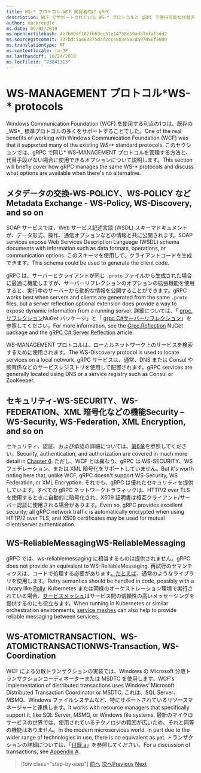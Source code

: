 ```yaml
---
title: WS-* プロトコル-WCF 開発者向け gRPC
description: WCF でサポートされている WS-* プロトコルと gRPC で使用可能な代替方法の確認
author: markrendle
ms.date: 09/02/2019
ms.openlocfilehash: 4e7b80df182fb69cc51e14738e59ad87efaf5dd2
ms.sourcegitcommit: 337bdc5a463875daf2cc6883e5a2da97d56f5000
ms.translationtype: MT
ms.contentlocale: ja-JP
ms.lasthandoff: 10/24/2019
ms.locfileid: "73841313"
---
```

# <a name="ws--protocols"></a><span data-ttu-id="16b9b-103">WS-MANAGEMENT プロトコル\*</span><span class="sxs-lookup"><span data-stu-id="16b9b-103">WS-\* protocols</span></span>

<span data-ttu-id="16b9b-104">Windows Communication Foundation (WCF) を使用する利点の1つは、既存の_WS\*_ 標準プロトコルの多くをサポートすることでした。</span><span class="sxs-lookup"><span data-stu-id="16b9b-104">One of the real benefits of working with Windows Communication Foundation (WCF) was that it supported many of the existing _WS-\*_ standard protocols.</span></span> <span data-ttu-id="16b9b-105">このセクションでは、gRPC で同じ\* WS-MANAGEMENT プロトコルを管理する方法と、代替手段がない場合に使用できるオプションについて説明します。</span><span class="sxs-lookup"><span data-stu-id="16b9b-105">This section will briefly cover how gRPC manages the same WS-\* protocols and discuss what options are available when there's no alternative.</span></span>

## <a name="metadata-exchange---ws-policy-ws-discovery-and-so-on"></a><span data-ttu-id="16b9b-106">メタデータの交換-WS-POLICY、WS-POLICY など</span><span class="sxs-lookup"><span data-stu-id="16b9b-106">Metadata Exchange - WS-Policy, WS-Discovery, and so on</span></span>

<span data-ttu-id="16b9b-107">SOAP サービスでは、Web サービス記述言語 (WSDL) スキーマドキュメントが、データ形式、操作、通信オプションなどの情報と共に公開されます。</span><span class="sxs-lookup"><span data-stu-id="16b9b-107">SOAP services expose Web Services Description Language (WSDL) schema documents with information such as data formats, operations, or communication options.</span></span> <span data-ttu-id="16b9b-108">このスキーマを使用して、クライアントコードを生成できます。</span><span class="sxs-lookup"><span data-stu-id="16b9b-108">This schema could be used to generate the client code.</span></span>

<span data-ttu-id="16b9b-109">gRPC は、サーバーとクライアントが同じ `.proto` ファイルから生成された場合に最適に機能しますが、サーバーリフレクションのオプションの拡張機能を使用すると、実行中のサーバーから動的な情報を公開することができます。</span><span class="sxs-lookup"><span data-stu-id="16b9b-109">gRPC works best when servers and clients are generated from the same `.proto` files, but a server reflection optional extension does provide a way to expose dynamic information from a running server.</span></span> <span data-ttu-id="16b9b-110">詳細については、「 [grpc. リフレクション](https://nuget.org/packages/Grpc.Reflection)NuGet パッケージ」と「 [grpc C#サーバーリフレクション](https://github.com/grpc/grpc/blob/master/doc/csharp/server_reflection.md)」を参照してください。</span><span class="sxs-lookup"><span data-stu-id="16b9b-110">For more information, see the [Grpc.Reflection](https://nuget.org/packages/Grpc.Reflection) NuGet package and the [gRPC C# Server Reflection](https://github.com/grpc/grpc/blob/master/doc/csharp/server_reflection.md) article.</span></span>

<span data-ttu-id="16b9b-111">WS-MANAGEMENT プロトコルは、ローカルネットワーク上のサービスを検索するために使用されます。</span><span class="sxs-lookup"><span data-stu-id="16b9b-111">The WS-Discovery protocol is used to locate services on a local network.</span></span> <span data-ttu-id="16b9b-112">gRPC サービスは、通常、DNS または Consul や飼育係などのサービスレジストリを使用して配置されます。</span><span class="sxs-lookup"><span data-stu-id="16b9b-112">gRPC services are generally located using DNS or a service registry such as Consul or ZooKeeper.</span></span>

## <a name="security--ws-security-ws-federation-xml-encryption-and-so-on"></a><span data-ttu-id="16b9b-113">セキュリティ-WS-SECURITY、WS-FEDERATION、XML 暗号化などの機能</span><span class="sxs-lookup"><span data-stu-id="16b9b-113">Security – WS-Security, WS-Federation, XML Encryption, and so on</span></span>

<span data-ttu-id="16b9b-114">セキュリティ、認証、および承認の詳細については、[第6章](security.md)を参照してください。</span><span class="sxs-lookup"><span data-stu-id="16b9b-114">Security, authentication, and authorization are covered in much more detail in [Chapter 6](security.md).</span></span> <span data-ttu-id="16b9b-115">ただし、WCF とは異なり、gRPC は WS-SECURITY、WS フェデレーション、または XML 暗号化をサポートしていません。</span><span class="sxs-lookup"><span data-stu-id="16b9b-115">But it's worth noting here that, unlike WCF, gRPC doesn't support WS-Security, WS Federation, or XML Encryption.</span></span> <span data-ttu-id="16b9b-116">それでも、gRPC は優れたセキュリティを提供しています。すべての gRPC ネットワークトラフィックは、HTTP/2 over TLS を使用するときに自動的に暗号化され、X509 証明書は相互クライアント/サーバー認証に使用される場合があります。</span><span class="sxs-lookup"><span data-stu-id="16b9b-116">Even so, gRPC provides excellent security; all gRPC network traffic is automatically encrypted when using HTTP/2 over TLS, and X509 certificates may be used for mutual client/server authentication.</span></span>

## <a name="ws-reliablemessaging"></a><span data-ttu-id="16b9b-117">WS-ReliableMessaging</span><span class="sxs-lookup"><span data-stu-id="16b9b-117">WS-ReliableMessaging</span></span>

<span data-ttu-id="16b9b-118">gRPC では、ws-reliablemessaging に相当するものは提供されません。</span><span class="sxs-lookup"><span data-stu-id="16b9b-118">gRPC does not provide an equivalent to WS-ReliableMessaging.</span></span> <span data-ttu-id="16b9b-119">再試行のセマンティクスは、コードで処理する必要があります[。たとえば](https://github.com/App-vNext/Polly)、通常のようなライブラリを使用します。</span><span class="sxs-lookup"><span data-stu-id="16b9b-119">Retry semantics should be handled in code, possibly with a library like [Polly](https://github.com/App-vNext/Polly).</span></span> <span data-ttu-id="16b9b-120">Kubernetes または同様のオーケストレーション環境で実行されている場合、[サービスメッシュ](service-mesh.md)はサービス間の信頼性の高いメッセージングを提供するのにも役立ちます。</span><span class="sxs-lookup"><span data-stu-id="16b9b-120">When running in Kubernetes or similar orchestration environments, [service meshes](service-mesh.md) can also help to provide reliable messaging between services.</span></span>

## <a name="ws-transaction-ws-coordination"></a><span data-ttu-id="16b9b-121">WS-ATOMICTRANSACTION、WS-ATOMICTRANSACTION</span><span class="sxs-lookup"><span data-stu-id="16b9b-121">WS-Transaction, WS-Coordination</span></span>

<span data-ttu-id="16b9b-122">WCF による分散トランザクションの実装では、Windows の Microsoft 分散トランザクションコーディネーターまたは MSDTC を使用します。</span><span class="sxs-lookup"><span data-stu-id="16b9b-122">WCF's implementation of distributed transactions uses Windows’ Microsoft Distributed Transaction Coordinator or MSDTC.</span></span> <span data-ttu-id="16b9b-123">これは、SQL Server、MSMQ、Windows ファイルシステムなど、特にサポートされているリソースマネージャーと連携します。</span><span class="sxs-lookup"><span data-stu-id="16b9b-123">It works with resource managers that specifically support it, like SQL Server, MSMQ, or Windows file systems.</span></span> <span data-ttu-id="16b9b-124">最新のマイクロサービスの世界では、使用されているテクノロジの範囲が広いため、それと同等の機能はありません。</span><span class="sxs-lookup"><span data-stu-id="16b9b-124">In the modern microservices world, in part due to the wider range of technologies in use, there is no equivalent as yet.</span></span> <span data-ttu-id="16b9b-125">トランザクションの詳細については、「[付録 a](appendix.md)」を参照してください。</span><span class="sxs-lookup"><span data-stu-id="16b9b-125">For a discussion of transactions, see [Appendix A](appendix.md).</span></span>

>[!div class="step-by-step"]
><span data-ttu-id="16b9b-126">[前へ](error-handling.md)
>[次へ](migrate-wcf-to-grpc.md)</span><span class="sxs-lookup"><span data-stu-id="16b9b-126">[Previous](error-handling.md)
[Next](migrate-wcf-to-grpc.md)</span></span>
